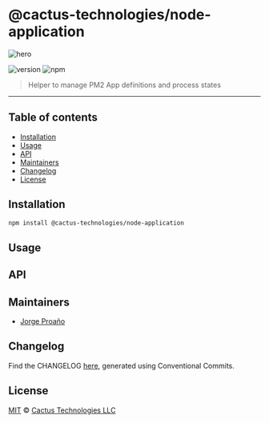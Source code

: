 # @cactus-technologies/node-application

![hero](https://raw.githubusercontent.com/CactusTechnologies/cactus-utilities/master/hero.png)

![version](https://img.shields.io/badge/version-4.1.1-green.svg)
![npm](https://img.shields.io/badge/npm-private-red.svg)

> Helper to manage PM2 App definitions and process states

---

## Table of contents

- [Installation](#installation)
- [Usage](#usage)
- [API](#api)
- [Maintainers](#maintainers)
- [Changelog](#changelog)
- [License](#license)

## Installation

```sh
npm install @cactus-technologies/node-application
```

## Usage

## API

## Maintainers

- [Jorge Proaño](mailto:jorge@cactus.is)

## Changelog

Find the CHANGELOG [here](CHANGELOG.md), generated using Conventional Commits.

## License

[MIT](LICENSE) © [Cactus Technologies LLC](http://www.cactus.is)
